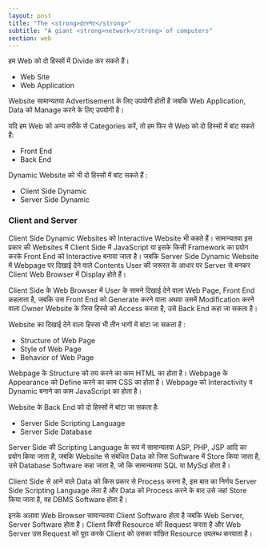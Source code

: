 ```yaml
---
layout: post
title: "The <strong>इंटरनेट</strong>"
subtitle: "A giant <strong>network</strong> of computers"
section: web
---
```


हम Web को दो हिस्सों में Divide कर सकते हैं।


* Web Site
* Web Application

Website सामान्यतया Advertisement के लिए उपयोगी होती है जबकि Web Application, Data को Manage करने के लिए उपयोगी है।


यदि हम Web को अन्य तरीके से Categories करें, तो हम फिर से Web को दो हिस्सों में बांट सकते हैं:

* Front End
* Back End


Dynamic Website को भी दो हिस्सों में बांट सकते हैं :

* Client Side Dynamic
* Server Side Dynamic


### Client and Server

Client Side Dynamic Websites को Interactive Website भी कहते हैं। सामान्यतया इस प्रकार की Websites में Client Side में JavaScript या इसके किसी Framework का प्रयोग करके Front End को Interactive बनाया जाता है। जबकि Server Side Dynamic Website में Webpage पर दिखाई देने वाले Contents User की जरूरत के आधार पर Server से बनकर Client Web Browser में Display होते हैं।

Client Side के Web Browser में User के सामने दिखाई देने वाला Web Page, Front End कहलाता है, जबकि उस Front End को Generate करने वाला अथवा उसमें Modification करने वाला Owner Website के जिस हिस्से को Access करता है, उसे Back End कहा जा सकता है।

Website का दिखाई देने वाला हिस्सा भी तीन भागों में बांटा जा सकता है :


* Structure of Web Page
* Style of Web Page
* Behavior of Web Page

Webpage के Structure को तय करने का काम HTML का होता है।
Webpage के Appearance को Define करने का काम CSS का होता है।
Webpage को Interactivity व Dynamic बनाने का काम JavaScript का होता है।


Website के Back End को दो हिस्सों में बांटा जा सकता हैः

* Server Side Scripting Language
* Server Side Database


Server Side की Scripting Language के रूप में सामान्यतया ASP, PHP, JSP आदि का प्रयोग किया जाता है, जबकि Website से संबंधित Data को जिस Software में Store किया जाता है, उसे Database Software कहा जाता है, जो कि सामान्यतया SQL या MySql होता है।

Client Side से आने वाले Data को किस प्रकार से Process करना है, इस बात का निर्णय Server Side Scripting Language लेता है और Data को Process करने के बाद उसे जहां Store किया जाता है, वह DBMS Software होता है।

इनके अलावा Web Browser सामान्यतया Client Software होता है जबकि Web Server, Server Software होता है। Client किसी Resource की Request करता है और Web Server उस Request को पूरा करके Client को उसका वांछित Resource उपलब्ध करवाता है।
